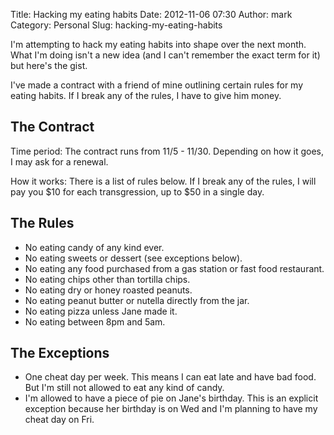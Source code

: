 Title: Hacking my eating habits
Date: 2012-11-06 07:30
Author: mark
Category: Personal
Slug: hacking-my-eating-habits

I'm attempting to hack my eating habits into shape over the next month.
What I'm doing isn't a new idea (and I can't remember the exact term for
it) but here's the gist.

I've made a contract with a friend of mine outlining certain rules for
my eating habits. If I break any of the rules, I have to give him money.

## The Contract



Time period: The contract runs from 11/5 - 11/30. Depending on how it
goes, I may ask for a renewal.

How it works: There is a list of rules below. If I break any of the
rules, I will pay you $10 for each transgression, up to $50 in a single
day.

## The Rules



-   No eating candy of any kind ever.
-   No eating sweets or dessert (see exceptions below).
-   No eating any food purchased from a gas station or fast food
    restaurant.
-   No eating chips other than tortilla chips.
-   No eating dry or honey roasted peanuts.
-   No eating peanut butter or nutella directly from the jar.
-   No eating pizza unless Jane made it.
-   No eating between 8pm and 5am.



## The Exceptions



-   One cheat day per week. This means I can eat late and have bad food.
    But I'm still not allowed to eat any kind of candy.
-   I'm allowed to have a piece of pie on Jane's birthday. This is an
    explicit exception because her birthday is on Wed and I'm planning
    to have my cheat day on Fri.



